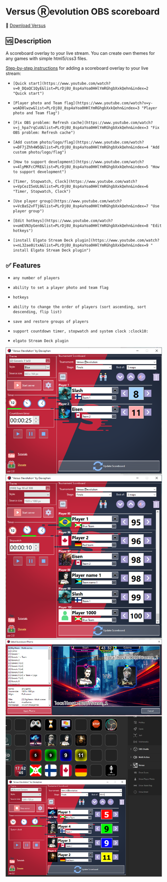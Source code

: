 #  Versus Ⓡevolution OBS scoreboard

:link: [Download Versus](https://obsproject.com/forum/resources/versus-%E2%93%87evolution-scoreboard.1339/)

## :vs: Description

A scoreboard overlay to your live stream. You can create own themes for any games with simple html5/css3 files.

[Step-by-step instructions](https://www.youtube.com/playlist?list=PLrDj8U_8sp4aYoa0HHlYmRGhgbXxkQehn "Step-by-step instructions for adding a scoreboard overlay to your live stream")  for adding a scoreboard overlay to your live stream:

-     [Quick start](https://www.youtube.com/watch?v=0_DQaQC1QyE&list=PLrDj8U_8sp4aYoa0HHlYmRGhgbXxkQehn&index=2 "Quick start")
-     [Player photo and Team flag](https://www.youtube.com/watch?v=y-woAD0lwzw&list=PLrDj8U_8sp4aYoa0HHlYmRGhgbXxkQehn&index=3 "Player photo and Team flag")
-     [Fix OBS problem: Refresh cache](https://www.youtube.com/watch?v=j_hpa7rqCuU&list=PLrDj8U_8sp4aYoa0HHlYmRGhgbXxkQehn&index=3 "Fix OBS problem: Refresh cache")
-     [Add custom photo/logo/flag](https://www.youtube.com/watch?v=DF7jZhh4W5Q&list=PLrDj8U_8sp4aYoa0HHlYmRGhgbXxkQehn&index=4 "Add custom photo/logo/flag")
-     [How to support development](https://www.youtube.com/watch?v=4lyMKFcCPRE&list=PLrDj8U_8sp4aYoa0HHlYmRGhgbXxkQehn&index=5 "How to support development")
-     [Timer, Stopwatch, Clock](https://www.youtube.com/watch?v=VpCezI5eUL0&list=PLrDj8U_8sp4aYoa0HHlYmRGhgbXxkQehn&index=6 "Timer, Stopwatch, Clock")
-     [Use player group](https://www.youtube.com/watch?v=VcBaS2vFTj0&list=PLrDj8U_8sp4aYoa0HHlYmRGhgbXxkQehn&index=7 "Use player group")
-     [Edit hotkeys](https://www.youtube.com/watch?v=umEVN3yGen0&list=PLrDj8U_8sp4aYoa0HHlYmRGhgbXxkQehn&index=8 "Edit hotkeys")
-     [install Elgato Stream Deck plugin](https://www.youtube.com/watch?v=nL32ae0itxA&list=PLrDj8U_8sp4aYoa0HHlYmRGhgbXxkQehn&index=9 " install Elgato Stream Deck plugin")

## :white_check_mark: Features
-     any number of players
-     ability to set a player photo and team flag
-     hotkeys
-     ability to change the order of players (sort ascending, sort descending, flip list)
-     save and restore groups of players
-     support countdown timer, stopwatch and system clock :clock10:
-     elgato Stream Deck plugin

<img src='docs/01.png'>

<img src='docs/02.png'>

<img src='docs/03.png'>

<img src='docs/04.png'>
